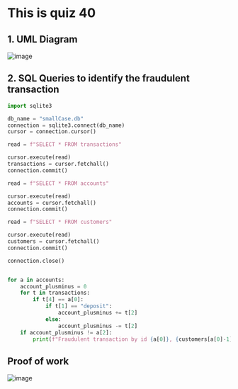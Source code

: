 # This is quiz 40



## 1. UML Diagram
![image](https://github.com/user-attachments/assets/79f811d0-e11a-42b0-948d-3d512330ea60)

## 2. SQL Queries to identify the fraudulent transaction
```.py
import sqlite3

db_name = "smallCase.db"
connection = sqlite3.connect(db_name)
cursor = connection.cursor()

read = f"SELECT * FROM transactions"

cursor.execute(read)
transactions = cursor.fetchall()
connection.commit()

read = f"SELECT * FROM accounts"

cursor.execute(read)
accounts = cursor.fetchall()
connection.commit()

read = f"SELECT * FROM customers"

cursor.execute(read)
customers = cursor.fetchall()
connection.commit()

connection.close()


for a in accounts:
    account_plusminus = 0
    for t in transactions:
        if t[4] == a[0]:
            if t[1] == "deposit":
                account_plusminus += t[2]
            else:
                account_plusminus -= t[2]
    if account_plusminus != a[2]:
        print(f"Fraudulent transaction by id {a[0]}, {customers[a[0]-1]}")
```

## Proof of work
![image](https://github.com/user-attachments/assets/4af503dc-a9b4-4f57-ae4d-16cbb7f7bcf2)

